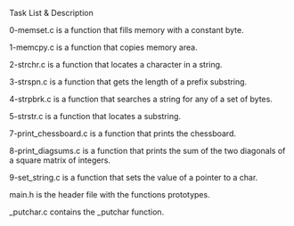 Task List & Description

 0-memset.c is a function that fills memory with a constant byte.

 1-memcpy.c is a function that copies memory area.

 2-strchr.c is a function that locates a character in a string.

 3-strspn.c is a function that gets the length of a prefix substring.

 4-strpbrk.c is a function that searches a string for any of a set of bytes.

 5-strstr.c is a function that locates a substring.

 7-print_chessboard.c is a function that prints the chessboard.

 8-print_diagsums.c is a function that prints the sum of the two diagonals of a square matrix of integers.

 9-set_string.c is a function that sets the value of a pointer to a char.

 main.h is the header file with the functions prototypes.

 _putchar.c contains the _putchar function.
